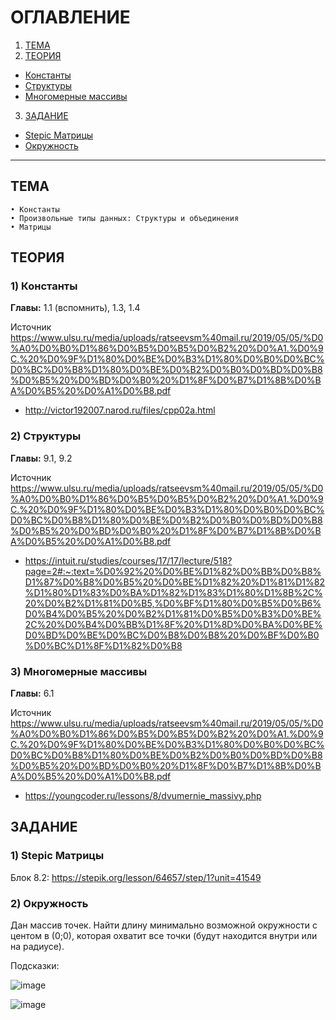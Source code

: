 # ОГЛАВЛЕНИЕ
1. [ТЕМА](#тема)
2. [ТЕОРИЯ](#теория)
* [Константы](#1-константы)
* [Структуры](#2-структуры)
* [Многомерные массивы](#3-многомерные-массивы)
3. [ЗАДАНИЕ](#задание)
* [Stepic Матрицы](#1-stepic-матрицы)
* [Окружность](#2-окружность)
-------------------------

## ТЕМА
	• Константы
	• Произвольные типы данных: Структуры и объединения
	• Матрицы


## ТЕОРИЯ
### 1) Константы

**Главы:** 1.1 (вспомнить), 1.3, 1.4 

Источник https://www.ulsu.ru/media/uploads/ratseevsm%40mail.ru/2019/05/05/%D0%A0%D0%B0%D1%86%D0%B5%D0%B5%D0%B2%20%D0%A1.%D0%9C.%20%D0%9F%D1%80%D0%BE%D0%B3%D1%80%D0%B0%D0%BC%D0%BC%D0%B8%D1%80%D0%BE%D0%B2%D0%B0%D0%BD%D0%B8%D0%B5%20%D0%BD%D0%B0%20%D1%8F%D0%B7%D1%8B%D0%BA%D0%B5%20%D0%A1%D0%B8.pdf

+ http://victor192007.narod.ru/files/cpp02a.html

### 2) Структуры

**Главы:** 9.1, 9.2 

Источник https://www.ulsu.ru/media/uploads/ratseevsm%40mail.ru/2019/05/05/%D0%A0%D0%B0%D1%86%D0%B5%D0%B5%D0%B2%20%D0%A1.%D0%9C.%20%D0%9F%D1%80%D0%BE%D0%B3%D1%80%D0%B0%D0%BC%D0%BC%D0%B8%D1%80%D0%BE%D0%B2%D0%B0%D0%BD%D0%B8%D0%B5%20%D0%BD%D0%B0%20%D1%8F%D0%B7%D1%8B%D0%BA%D0%B5%20%D0%A1%D0%B8.pdf

+ https://intuit.ru/studies/courses/17/17/lecture/518?page=2#:~:text=%D0%92%20%D0%BE%D1%82%D0%BB%D0%B8%D1%87%D0%B8%D0%B5%20%D0%BE%D1%82%20%D1%81%D1%82%D1%80%D1%83%D0%BA%D1%82%D1%83%D1%80%D1%8B%2C%20%D0%B2%D1%81%D0%B5,%D0%BF%D1%80%D0%B5%D0%B6%D0%B4%D0%B5%20%D0%B2%D1%81%D0%B5%D0%B3%D0%BE%2C%20%D0%B4%D0%BB%D1%8F%20%D1%8D%D0%BA%D0%BE%D0%BD%D0%BE%D0%BC%D0%B8%D0%B8%20%D0%BF%D0%B0%D0%BC%D1%8F%D1%82%D0%B8

### 3) Многомерные массивы

**Главы:** 6.1

Источник https://www.ulsu.ru/media/uploads/ratseevsm%40mail.ru/2019/05/05/%D0%A0%D0%B0%D1%86%D0%B5%D0%B5%D0%B2%20%D0%A1.%D0%9C.%20%D0%9F%D1%80%D0%BE%D0%B3%D1%80%D0%B0%D0%BC%D0%BC%D0%B8%D1%80%D0%BE%D0%B2%D0%B0%D0%BD%D0%B8%D0%B5%20%D0%BD%D0%B0%20%D1%8F%D0%B7%D1%8B%D0%BA%D0%B5%20%D0%A1%D0%B8.pdf

+ https://youngcoder.ru/lessons/8/dvumernie_massivy.php

## ЗАДАНИЕ

### 1) Stepic Матрицы
Блок 8.2: https://stepik.org/lesson/64657/step/1?unit=41549
### 2) Окружность
Дан массив точек. Найти длину минимально возможной окружности с центом в (0;0), которая охватит все точки (будут находится внутри или на радиусе).

Подсказки:

![image](https://user-images.githubusercontent.com/34689920/159379662-f1e98126-2fbf-4446-b877-34f157886c4e.png)

![image](https://user-images.githubusercontent.com/34689920/159379773-0deaf2b2-d049-4290-b526-ee6ad8ac5fb0.png)

